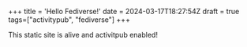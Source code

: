 +++
title = 'Hello Fediverse!'
date = 2024-03-17T18:27:54Z
draft = true
tags=["activitypub", "fediverse"]
+++

This static site is alive and activitpub enabled!
